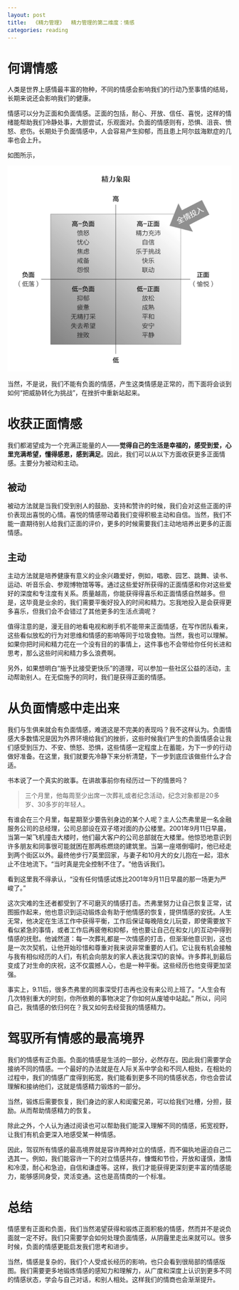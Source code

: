 ```yaml
---
layout: post
title:  《精力管理》  精力管理的第二维度：情感
categories: reading
---
```


# 何谓情感

人类是世界上感情最丰富的物种，不同的情感会影响我们的行动乃至事情的结局，长期来说还会影响我们的健康。

情感可以分为正面和负面情感。正面的包括，耐心、开放、信任、喜悦，这样的情绪能帮助我们冷静处事，大胆尝试，乐观面对。负面的情感则有，恐惧、沮丧、愤怒、悲伤。长期处于负面情感中，人会容易产生抑郁，而且患上阿尔兹海默症的几率也会上升。

如图所示，

![精力管理-精力象限.png](/assets/%E7%B2%BE%E5%8A%9B%E7%AE%A1%E7%90%86-%E7%B2%BE%E5%8A%9B%E8%B1%A1%E9%99%90.png)

当然，不是说，我们不能有负面的情感，产生这类情感是正常的，而下面将会谈到如何“把威胁转化为挑战”，在挫折中重新站起来。


# 收获正面情感

我们都渴望成为一个充满正能量的人——**觉得自己的生活是幸福的，感受到爱，心里充满希望，懂得感恩，感到满足**。因此，我们可以从以下方面收获更多正面情感。主要分为被动和主动。

## 被动

被动方法就是当我们受到别人的鼓励、支持和赞许的时候，我们会对这些正面的评价表现出喜悦的心情。喜悦的情感带动着我们变得积极主动和自信。当然，我们不能一直期待别人给我们正面的评价，更多的时候需要我们主动地培养出更多的正面情感。

## 主动

主动方法就是培养健康有意义的业余兴趣爱好，例如，唱歌、园艺、跳舞、读书、运动、听音乐会、参观博物馆等等。通过这些爱好所获得的正面情感和你对这些爱好的深度和专注度有关系。质量越高，你能获得得喜乐和正面情感自然越多。但是，这毕竟是业余的，我们需要平衡好投入的时间和精力。忘我地投入是会获得更多喜乐，但我们会不会错过了其他更多的生活点滴呢？

值得注意的是，漫无目的地看电视和刷手机不能带来正面情感，在写作团队看来，这些看似放松的行为对思维和情感的影响等同于垃圾食物。当然，我也可以理解。如果你把时间和精力花在一个没有目的的事情上，这件事也不会带给你任何长进和思考，那么这些时间和精力多么浪费啊。

另外，如果想明白“施予比接受更快乐”的道理，可以参加一些社区公益的活动，主动帮助别人。在无偿施予的同时，我们是获得正面的情感。


# 从负面情感中走出来

我们与生俱来就会有负面情感，难道这是不完美的表现吗？我不这样认为。负面情感大多数情况是因为外界环境给我们的挫折，这些时候我们产生的负面情感会让我们感受到压力、不安、愤怒、恐惧，这些情感一定程度上在蓄能，为下一步的行动做好准备。在这里，我们就要先冷静下来分析清楚，下一步到底应该做些什么才合适。

书本说了一个真实的故事。在讲故事前你有经历过一下的情景吗？

> 三个月里，他每周至少出席一次葬礼或者纪念活动，纪念对象都是20多岁、30多岁的年轻人。

有谁会在三个月里，每星期至少要告别身边的某个人呢？主人公杰弗里是一名金融服务公司的总经理，公司总部设在双子塔对面的办公楼里。2001年9月11日早晨，当第一架飞机撞击大楼时，他们最大客户的公司总部就在大楼里。他惊恐地意识到许多朋友和同事很可能就困在那两栋燃烧的建筑里。当第一座塔倒塌时，他已经走到两个街区以外。最终他步行7英里回家，与妻子和10月大的女儿抱在一起，泪水止不住地流下。​“当时真是完全控制不住了。​”他告诉我们。

看到这里我不得承认，“没有任何情感试炼比2001年9月11日早晨的那一场更为严峻了。”

这次灾难的生还者都受到了不可磨灭的情感打击。杰弗里努力让自己恢复正常，试图振作起来，他也意识到运动锻炼会有助于他情感的恢复，提供情感的安抚。人生无常，他决定在生活工作中获得平衡，工作后保证每晚陪女儿玩耍，即使需要放下看似紧急的事情，或者工作后再疲倦和抑郁，他也要让自己在和女儿的互动中得到情感的抚慰。他诚然道：每一次葬礼都是一次情感的打击，但渐渐他意识到，这也是一次次契机，让他开始珍惜和尊重对我来说非常重要的人们。它让我有机会接触与我有相似经历的人们，有机会向朋友的家人表达我深切的哀悼。许多葬礼到最后变成了对生命的庆祝，这不仅震撼人心，也是一种平衡。这些经历也他变得更加坚强。

事实上，9.11后，很多杰弗里的同事深受打击再也没有来公司上班了。“人生会有几次特别重大的时刻，你所依赖的事物决定了你如何从废墟中站起。”  所以，问问自己，我情感的依归何在？我又如何去经营我的情感精力。


# 驾驭所有情感的最高境界

我们的情感有正负面。负面的情感是生活的一部分，必然存在。因此我们需要学会接纳不同的情感。一个最好的办法就是在人际关系中学会和不同人相处，在相处的过程中，我们的情感广度得到拓宽，我们能看到更多不同的情感状态，你也会尝试理解和接纳他们，这就是情感精力锻炼的一部分。

当然，锻炼后需要恢复，我们身边的家人和闺蜜兄弟，可以给我们吐槽，分担，鼓励。从而帮助情感精力的恢复。

除此之外，个人认为通过阅读也可以帮助我们能深入理解不同的情感，拓宽视野，让我们有机会更深入地感受某一种情感。

因此，驾驭所有情感的最高境界就是容许两种对立的情感，而不偏执地逼迫自己二选其一。例如，我们能容许一下的对立情感共存，慷慨和节俭，开放和谨慎，激情和冷漠，耐心和急迫，自信和谦虚等。这样，我们才能获得更深刻更丰富的情感能力，能够感同身受，灵活变通。这也是高情商的一个标准。

# 总结

情感里有正面和负面，我们当然渴望获得和锻炼正面积极的情感，然而并不是说负面就一定不好。我们只需要学会如何处理负面情感，从阴霾里走出来就可以。很多时候，负面的情感更能启发我们思考和进步。

当然，情感是复杂的，我们个人受成长经历的影响，也只会看到很局部的情感版图。我们需要更多地锻炼情感的感知力和理解力，从广度和深度上认识到更多不同的情感状态，学会与自己对话，和别人相处。这样我们的情商也会渐渐提升。
<!--stackedit_data:
eyJoaXN0b3J5IjpbMTAyMjM2MzkwMywtNzIyMDA0MzA1LDk2MD
EwNDIwMSwyMDgwMTMwMjMwLC01NTQyNzI5MDksLTE2Njk3Mjg1
NiwtMTQ4ODkxMzUyMV19
-->